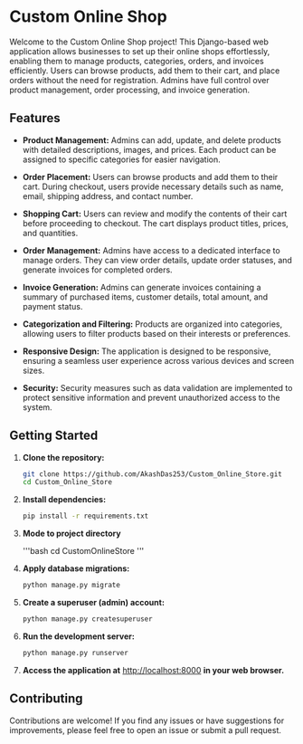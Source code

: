 # Custom Online Shop

Welcome to the Custom Online Shop project! This Django-based web application allows businesses to set up their online shops effortlessly, enabling them to manage products, categories, orders, and invoices efficiently. Users can browse products, add them to their cart, and place orders without the need for registration. Admins have full control over product management, order processing, and invoice generation.

## Features

- **Product Management:** Admins can add, update, and delete products with detailed descriptions, images, and prices. Each product can be assigned to specific categories for easier navigation.
  
- **Order Placement:** Users can browse products and add them to their cart. During checkout, users provide necessary details such as name, email, shipping address, and contact number.

- **Shopping Cart:** Users can review and modify the contents of their cart before proceeding to checkout. The cart displays product titles, prices, and quantities.

- **Order Management:** Admins have access to a dedicated interface to manage orders. They can view order details, update order statuses, and generate invoices for completed orders.

- **Invoice Generation:** Admins can generate invoices containing a summary of purchased items, customer details, total amount, and payment status.

- **Categorization and Filtering:** Products are organized into categories, allowing users to filter products based on their interests or preferences.

- **Responsive Design:** The application is designed to be responsive, ensuring a seamless user experience across various devices and screen sizes.

- **Security:** Security measures such as data validation are implemented to protect sensitive information and prevent unauthorized access to the system.

## Getting Started

1. **Clone the repository:**

    ```bash
    git clone https://github.com/AkashDas253/Custom_Online_Store.git
    cd Custom_Online_Store
    ```

2. **Install dependencies:**

    ```bash
    pip install -r requirements.txt
    ```

3. **Mode to project directory**
    
    '''bash
    cd CustomOnlineStore
    '''
    
4. **Apply database migrations:**

    ```bash
    python manage.py migrate
    ```

5. **Create a superuser (admin) account:**

    ```bash
    python manage.py createsuperuser
    ```

6. **Run the development server:**

    ```bash
    python manage.py runserver
    ```

7. **Access the application at** [http://localhost:8000](http://localhost:8000) **in your web browser.**

## Contributing

Contributions are welcome! If you find any issues or have suggestions for improvements, please feel free to open an issue or submit a pull request.


